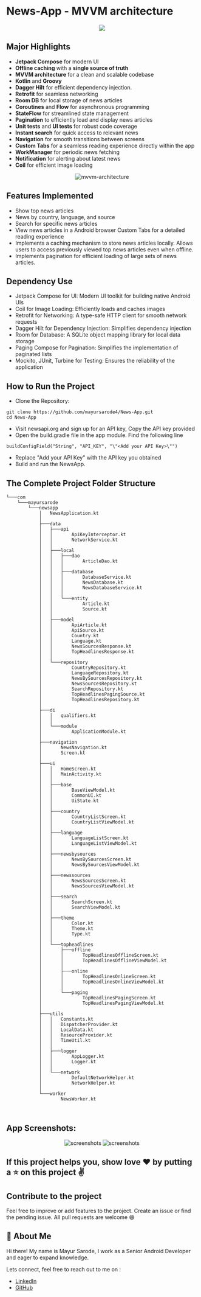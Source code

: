 # News-App - MVVM architecture

<p align="center"><img src="https://github.com/mayursarode4/News-App/blob/main/assets/News-app-mvvm.png?description=1&forks=1&language=1&name=1&owner=1&pattern=Circuit%20Board&pulls=1&stargazers=1&theme=Dark"></p>



## Major Highlights

- **Jetpack Compose** for modern UI
- **Offline caching** with a **single source of truth**
- **MVVM architecture** for a clean and scalable codebase
- **Kotlin** and **Groovy**
- **Dagger Hilt** for efficient dependency injection.
- **Retrofit** for seamless networking
- **Room DB** for local storage of news articles
- **Coroutines** and **Flow** for asynchronous programming
- **StateFlow** for streamlined state management
- **Pagination** to efficiently load and display news articles
- **Unit tests** and **UI tests** for robust code coverage
- **Instant search** for quick access to relevant news
- **Navigation** for smooth transitions between screens
- **Custom Tabs** for a seamless reading experience directly within the app
- **WorkManager** for periodic news fetching
- **Notification** for alerting about latest news
- **Coil** for efficient image loading

<p align="center">
<img alt="mvvm-architecture"  src="https://github.com/mayursarode4/News-App/blob/main/assets/News_app_mvvm_architecture.JPG">
</p>

## Features Implemented

- Show top news articles
- News by country, language, and source
- Search for specific news articles
- View news articles in a Android browser Custom Tabs for a detailed reading experience
- Implements a caching mechanism to store news articles locally. Allows users to access previously viewed top news articles even when offline.
- Implements pagination for efficient loading of large sets of news articles.

## Dependency Use

- Jetpack Compose for UI: Modern UI toolkit for building native Android UIs
- Coil for Image Loading: Efficiently loads and caches images
- Retrofit for Networking: A type-safe HTTP client for smooth network requests
- Dagger Hilt for Dependency Injection: Simplifies dependency injection
- Room for Database: A SQLite object mapping library for local data storage
- Paging Compose for Pagination: Simplifies the implementation of paginated lists
- Mockito, JUnit, Turbine for Testing: Ensures the reliability of the application

## How to Run the Project

- Clone the Repository:
```
git clone https://github.com/mayursarode4/News-App.git
cd News-App
```
- Visit newsapi.org and sign up for an API key, Copy the API key provided
- Open the build.gradle file in the app module. Find the following line
```
buildConfigField("String", "API_KEY", "\"<Add your API Key>\"")
```
- Replace "Add your API Key" with the API key you obtained
- Build and run the NewsApp.


## The Complete Project Folder Structure

```
└───com
    └───mayursarode
        └───newsapp
            │   NewsApplication.kt
            │
            ├───data
            │   ├───api
            │   │       ApiKeyInterceptor.kt
            │   │       NetworkService.kt
            │   │
            │   ├───local
            │   │   ├───dao
            │   │   │       ArticleDao.kt
            │   │   │
            │   │   ├───database
            │   │   │       DatabaseService.kt
            │   │   │       NewsDatabase.kt
            │   │   │       NewsDatabaseService.kt
            │   │   │
            │   │   └───entity
            │   │           Article.kt
            │   │           Source.kt
            │   │
            │   ├───model
            │   │       ApiArticle.kt
            │   │       ApiSource.kt
            │   │       Country.kt
            │   │       Language.kt
            │   │       NewsSourcesResponse.kt
            │   │       TopHeadlinesResponse.kt
            │   │
            │   └───repository
            │           CountryRepository.kt
            │           LanguageRepository.kt
            │           NewsBySourcesRepository.kt
            │           NewsSourcesRepository.kt
            │           SearchRepository.kt
            │           TopHeadlinesPagingSource.kt
            │           TopHeadlinesRepository.kt
            │
            ├───di
            │   │   qualifiers.kt
            │   │
            │   └───module
            │           ApplicationModule.kt
            │
            ├───navigation
            │       NewsNavigation.kt
            │       Screen.kt
            │
            ├───ui
            │   │   HomeScreen.kt
            │   │   MainActivity.kt
            │   │
            │   ├───base
            │   │       BaseViewModel.kt
            │   │       CommonUI.kt
            │   │       UiState.kt
            │   │
            │   ├───country
            │   │       CountryListScreen.kt
            │   │       CountryListViewModel.kt
            │   │
            │   ├───language
            │   │       LanguageListScreen.kt
            │   │       LanguageListViewModel.kt
            │   │
            │   ├───newsbysources
            │   │       NewsBySourcesScreen.kt
            │   │       NewsBySourcesViewModel.kt
            │   │
            │   ├───newssources
            │   │       NewsSourcesScreen.kt
            │   │       NewsSourcesViewModel.kt
            │   │
            │   ├───search
            │   │       SearchScreen.kt
            │   │       SearchViewModel.kt
            │   │
            │   ├───theme
            │   │       Color.kt
            │   │       Theme.kt
            │   │       Type.kt
            │   │
            │   └───topheadlines
            │       ├───offline
            │       │       TopHeadlinesOfflineScreen.kt
            │       │       TopHeadlinesOfflineViewModel.kt
            │       │       
            │       ├───online
            │       │       TopHeadlinesOnlineScreen.kt
            │       │       TopHeadlinesOnlineViewModel.kt
            │       │
            │       └───paging
            │               TopHeadlinesPagingScreen.kt
            │               TopHeadlinesPagingViewModel.kt
            │
            ├───utils
            │   │   Constants.kt
            │   │   DispatcherProvider.kt
            │   │   LocalData.kt
            │   │   ResourceProvider.kt
            │   │   TimeUtil.kt
            │   │
            │   ├───logger
            │   │       AppLogger.kt
            │   │       Logger.kt
            │   │
            │   └───network
            │           DefaultNetworkHelper.kt
            │           NetworkHelper.kt
            │
            └───worker
                    NewsWorker.kt



```


<h2>App Screenshots:</h2>
<p align="center">
<img alt="screenshots"  src="https://github.com/mayursarode4/News-App/blob/main/assets/screenshot-1.JPG">
<img alt="screenshots"  src="https://github.com/mayursarode4/News-App/blob/main/assets/screenshot-2.JPG">
</p>



## If this project helps you, show love ❤️ by putting a ⭐ on this project ✌️

## Contribute to the project

Feel free to improve or add features to the project.
Create an issue or find the pending issue. All pull requests are welcome 😄

## 🚀 About Me
Hi there! My name is Mayur Sarode, I work as a Senior Android Developer and eager to expand knowledge.

Lets connect, feel free to reach out to me on :

- [LinkedIn](https://www.linkedin.com/in/mayur-sarode-a3336620/)
- [GitHub](https://github.com/mayursarode4)

